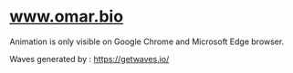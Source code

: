 # www.omar.bio
Animation is only visible on Google Chrome and Microsoft Edge browser.

Waves generated by : https://getwaves.io/
